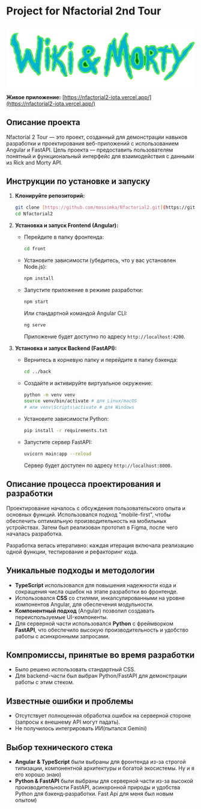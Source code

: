 # Project for Nfactorial 2nd Tour
![Логотип Nfactorial 2 Tour](front/public/images/logo.png)

**Живое приложение:** [https://nfactorial2-iota.vercel.app/](https://nfactorial2-iota.vercel.app/)

## Описание проекта

Nfactorial 2 Tour — это проект, созданный для демонстрации навыков разработки и проектирования веб-приложений с использованием Angular и FastAPI. Цель проекта — предоставить пользователям понятный и функциональный интерфейс для взаимодействия с данными из Rick and Morty API.

## Инструкции по установке и запуску

1.  **Клонируйте репозиторий:**
    ```bash
    git clone [https://github.com/mossimka/Nfactorial2.git](https://github.com/mossimka/Nfactorial2.git)
    cd Nfactorial2
    ```

2.  **Установка и запуск Frontend (Angular):**
    * Перейдите в папку фронтенда:
      ```bash
      cd front
      ```
    * Установите зависимости (убедитесь, что у вас установлен Node.js):
      ```bash
      npm install
      ```
    * Запустите приложение в режиме разработки:
      ```bash
      npm start
      ```
      Или стандартной командой Angular CLI:
      ```bash
      ng serve
      ```
      Приложение будет доступно по адресу `http://localhost:4200`.

3.  **Установка и запуск Backend (FastAPI):**
    * Вернитесь в корневую папку и перейдите в папку бэкенда:
      ```bash
      cd ../back
      ```
    * Создайте и активируйте виртуальное окружение:
      ```bash
      python -m venv venv
      source venv/bin/activate # для Linux/macOS
      # или venv\Scripts\activate # для Windows
      ```
    * Установите зависимости Python:
      ```bash
      pip install -r requirements.txt
      ```
    * Запустите сервер FastAPI:
      ```bash
      uvicorn main:app --reload
      ```
      Сервер будет доступен по адресу `http://localhost:8000`.

## Описание процесса проектирования и разработки

Проектирование началось с обсуждения пользовательского опыта и основных функций. Использовался подход "mobile-first", чтобы обеспечить оптимальную производительность на мобильных устройствах. Затем был реализован прототип в Figma, после чего началась разработка.

Разработка велась итеративно: каждая итерация включала реализацию одной функции, тестирование и рефакторинг кода.

## Уникальные подходы и методологии

* **TypeScript** использовался для повышения надежности кода и сокращения числа ошибок на этапе разработки во фронтенде.
* Использовался **CSS** со стилями, инкапсулированными на уровне компонентов Angular, для обеспечения модульности.
* **Компонентный подход** (Angular) позволил создавать переиспользуемые UI-компоненты.
* Для серверной части использовался **Python** с фреймворком **FastAPI**, что обеспечило высокую производительность и удобство работы с асинхронными запросами.

## Компромиссы, принятые во время разработки

* Было решено использовать стандартный CSS.
* Для backend-части был выбран Python/FastAPI для демонстрации работы с этим стеком.

## Известные ошибки и проблемы

* Отсутствует полноценная обработка ошибок на серверной стороне (запросы к внешнему API могут падать).
* Не получилось интегрировать ИИ(пытался Gemini)

## Выбор технического стека

* **Angular & TypeScript** были выбраны для фронтенда из-за строгой типизации, компонентной архитектуры и богатой экосистемы. Ну и я его хорошо знаю)
* **Python & FastAPI** были выбраны для серверной части из-за высокой производительности FastAPI, асинхронной природы и удобства Python для бэкенд-разработки. Fast Api для меня был новым опытом)
